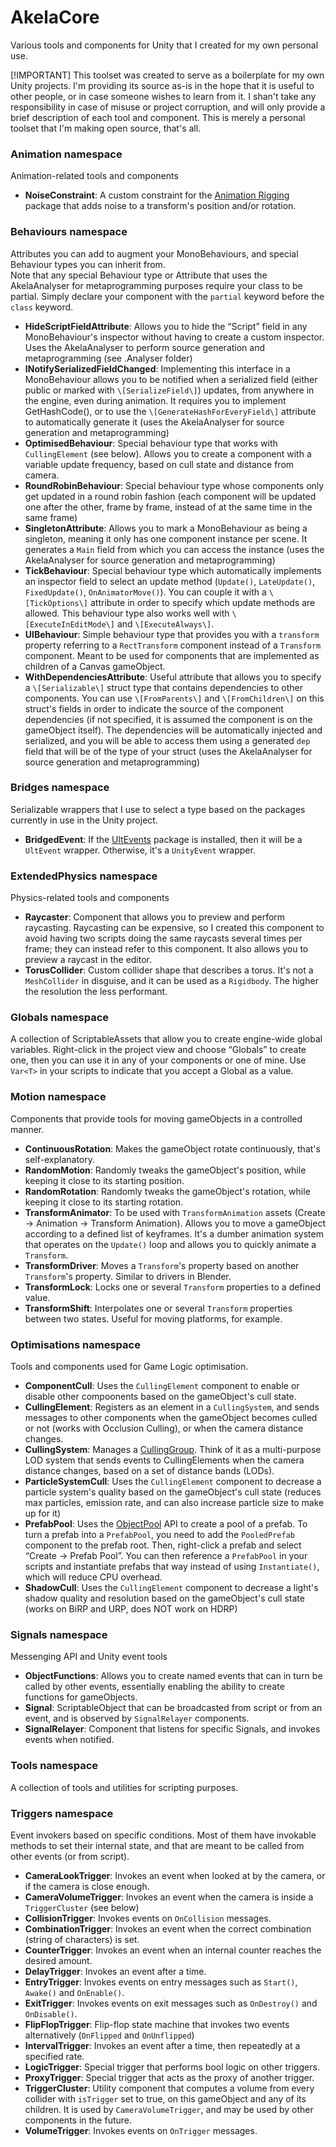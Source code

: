 # AkelaCore

Various tools and components for Unity that I created for my own personal use.

[!IMPORTANT]
This toolset was created to serve as a boilerplate for my own Unity projects. I'm providing its source as-is in the hope that it is useful to other people, or in case someone wishes to learn from it. I shan't take any responsibility in case of misuse or project corruption, and will only provide a brief description of each tool and component. This is merely a personal toolset that I'm making open source, that's all.

### Animation namespace
Animation-related tools and components

- **NoiseConstraint**: A custom constraint for the [Animation Rigging](https://docs.unity3d.com/Packages/com.unity.animation.rigging@1.3/manual/index.html) package that adds noise to a transform's position and/or rotation.

### Behaviours namespace
Attributes you can add to augment your MonoBehaviours, and special Behaviour types you can inherit from.  
Note that any special Behaviour type or Attribute that uses the AkelaAnalyser for metaprogramming purposes require your class to be partial. Simply declare your component with the `partial` keyword before the `class` keyword.

- **HideScriptFieldAttribute**: Allows you to hide the “Script” field in any MonoBehaviour's inspector without having to create a custom inspector. Uses the AkelaAnalyser to perform source generation and metaprogramming (see .Analyser folder)
- **INotifySerializedFieldChanged**: Implementing this interface in a MonoBehaviour allows you to be notified when a serialized field (either public or marked with `\[SerializeField\]`) updates, from anywhere in the engine, even during animation. It requires you to implement GetHashCode(), or to use the `\[GenerateHashForEveryField\]` attribute to automatically generate it (uses the AkelaAnalyser for source generation and metaprogramming)
- **OptimisedBehaviour**: Special behaviour type that works with `CullingElement` (see below). Allows you to create a component with a variable update frequency, based on cull state and distance from camera.
- **RoundRobinBehaviour**: Special behaviour type whose components only get updated in a round robin fashion (each component will be updated one after the other, frame by frame, instead of at the same time in the same frame)
- **SingletonAttribute**: Allows you to mark a MonoBehaviour as being a singleton, meaning it only has one component instance per scene. It generates a `Main` field from which you can access the instance (uses the AkelaAnalyser for source generation and metaprogramming)
- **TickBehaviour**: Special behaviour type which automatically implements an inspector field to select an update method (`Update()`, `LateUpdate()`, `FixedUpdate()`, `OnAnimatorMove()`). You can couple it with a `\[TickOptions\]` attribute in order to specify which update methods are allowed. This behaviour type also works well with `\[ExecuteInEditMode\]` and `\[ExecuteAlways\]`.
- **UIBehaviour**: Simple behaviour type that provides you with a `transform` property referring to a `RectTransform` component instead of a `Transform` component. Meant to be used for components that are implemented as children of a Canvas gameObject.
- **WithDependenciesAttribute**: Useful attribute that allows you to specify a `\[Serializable\]` struct type that contains dependencies to other components. You can use `\[FromParents\]` and `\[FromChildren\]` on this struct's fields in order to indicate the source of the component dependencies (if not specified, it is assumed the component is on the gameObject itself). The dependencies will be automatically injected and serialized, and you will be able to access them using a generated `dep` field that will be of the type of your struct (uses the AkelaAnalyser for source generation and metaprogramming)

### Bridges namespace
Serializable wrappers that I use to select a type based on the packages currently in use in the Unity project.

- **BridgedEvent**: If the [UltEvents](https://kybernetik.com.au/ultevents/) package is installed, then it will be a `UltEvent` wrapper. Otherwise, it's a `UnityEvent` wrapper.

### ExtendedPhysics namespace
Physics-related tools and components

- **Raycaster**: Component that allows you to preview and perform raycasting. Raycasting can be expensive, so I created this component to avoid having two scripts doing the same raycasts several times per frame; they can instead refer to this component. It also allows you to preview a raycast in the editor.
- **TorusCollider**: Custom collider shape that describes a torus. It's not a `MeshCollider` in disguise, and it can be used as a `Rigidbody`. The higher the resolution the less performant.

### Globals namespace
A collection of ScriptableAssets that allow you to create engine-wide global variables. Right-click in the project view and choose “Globals” to create one, then you can use it in any of your components or one of mine. Use `Var<T>` in your scripts to indicate that you accept a Global as a value.

### Motion namespace
Components that provide tools for moving gameObjects in a controlled manner.

- **ContinuousRotation**: Makes the gameObject rotate continuously, that's self-explanatory.
- **RandomMotion**: Randomly tweaks the gameObject's position, while keeping it close to its starting position.
- **RandomRotation**: Randomly tweaks the gameObject's rotation, while keeping it close to its starting rotation.
- **TransformAnimator**: To be used with `TransformAnimation` assets (Create -> Animation -> Transform Animation). Allows you to move a gameObject according to a defined list of keyframes. It's a dumber animation system that operates on the `Update()` loop and allows you to quickly animate a `Transform`.
- **TransformDriver**: Moves a `Transform`'s property based on another `Transform`'s property. Similar to drivers in Blender.
- **TransformLock**: Locks one or several `Transform` properties to a defined value.
- **TransformShift**: Interpolates one or several `Transform` properties between two states. Useful for moving platforms, for example.

### Optimisations namespace
Tools and components used for Game Logic optimisation.

- **ComponentCull**: Uses the `CullingElement` component to enable or disable other compoonents based on the gameObject's cull state.
- **CullingElement**: Registers as an element in a `CullingSystem`, and sends messages to other components when the gameObject becomes culled or not (works with Occlusion Culling), or when the camera distance changes.
- **CullingSystem**: Manages a [CullingGroup](https://docs.unity3d.com/ScriptReference/CullingGroup.html). Think of it as a multi-purpose LOD system that sends events to CullingElements when the camera distance changes, based on a set of distance bands (LODs).
- **ParticleSystemCull**: Uses the `CullingElement` component to decrease a particle system's quality based on the gameObject's cull state (reduces max particles, emission rate, and can also increase particle size to make up for it)
- **PrefabPool**: Uses the [ObjectPool](https://docs.unity3d.com/2021.3/Documentation/ScriptReference/Pool.ObjectPool_1.html) API to create a pool of a prefab. To turn a prefab into a `PrefabPool`, you need to add the `PooledPrefab` component to the prefab root. Then, right-click a prefab and select “Create -> Prefab Pool”. You can then reference a `PrefabPool` in your scripts and instantiate prefabs that way instead of using `Instantiate()`, which will reduce CPU overhead.
- **ShadowCull**: Uses the `CullingElement` component to decrease a light's shadow quality and resolution based on the gameObject's cull state (works on BiRP and URP, does NOT work on HDRP)

### Signals namespace
Messenging API and Unity event tools

- **ObjectFunctions**: Allows you to create named events that can in turn be called by other events, essentially enabling the ability to create functions for gameObjects.
- **Signal**: ScriptableObject that can be broadcasted from script or from an event, and is observed by `SignalRelayer` components.
- **SignalRelayer**: Component that listens for specific Signals, and invokes events when notified.

### Tools namespace
A collection of tools and utilities for scripting purposes.

### Triggers namespace
Event invokers based on specific conditions. Most of them have invokable methods to set their internal state, and that are meant to be called from other events (or from script).

- **CameraLookTrigger**: Invokes an event when looked at by the camera, or if the camera is close enough.
- **CameraVolumeTrigger**: Invokes an event when the camera is inside a `TriggerCluster` (see below)
- **CollisionTrigger**: Invokes events on `OnCollision` messages.
- **CombinationTrigger**: Invokes an event when the correct combination (string of characters) is set.
- **CounterTrigger**: Invokes an event when an internal counter reaches the desired amount.
- **DelayTrigger**: Invokes an event after a time.
- **EntryTrigger**: Invokes events on entry messages such as `Start()`, `Awake()` and `OnEnable()`.
- **ExitTrigger**: Invokes events on exit messages such as `OnDestroy()` and `OnDisable()`.
- **FlipFlopTrigger**: Flip-flop state machine that invokes two events alternatively (`OnFlipped` and `OnUnflipped`)
- **IntervalTrigger**: Invokes an event after a time, then repeatedly at a specified rate.
- **LogicTrigger**: Special trigger that performs bool logic on other triggers.
- **ProxyTrigger**: Special trigger that acts as the proxy of another trigger.
- **TriggerCluster**: Utility component that computes a volume from every collider with `isTrigger` set to true, on this gameObject and any of its children. It is used by `CameraVolumeTrigger`, and may be used by other components in the future.
- **VolumeTrigger**: Invokes events on `OnTrigger` messages.